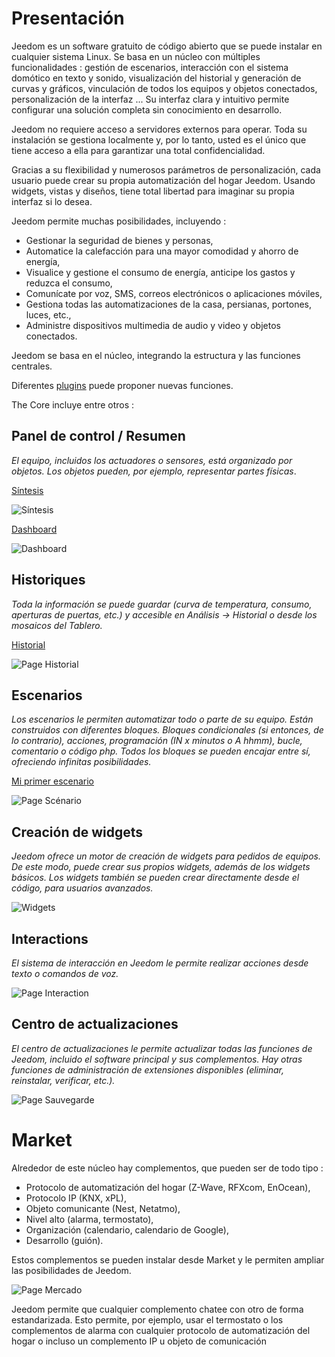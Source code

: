 # Presentación

Jeedom es un software gratuito de código abierto que se puede instalar en cualquier sistema Linux. Se basa en un núcleo con múltiples funcionalidades : gestión de escenarios, interacción con el sistema domótico en texto y sonido, visualización del historial y generación de curvas y gráficos, vinculación de todos los equipos y objetos conectados, personalización de la interfaz ... Su interfaz clara y intuitivo permite configurar una solución completa sin conocimiento en desarrollo.

Jeedom no requiere acceso a servidores externos para operar. Toda su instalación se gestiona localmente y, por lo tanto, usted es el único que tiene acceso a ella para garantizar una total confidencialidad.

Gracias a su flexibilidad y numerosos parámetros de personalización, cada usuario puede crear su propia automatización del hogar Jeedom. Usando widgets, vistas y diseños, tiene total libertad para imaginar su propia interfaz si lo desea.

Jeedom permite muchas posibilidades, incluyendo :

- Gestionar la seguridad de bienes y personas,
- Automatice la calefacción para una mayor comodidad y ahorro de energía,
- Visualice y gestione el consumo de energía, anticipe los gastos y reduzca el consumo,
- Comunícate por voz, SMS, correos electrónicos o aplicaciones móviles,
- Gestiona todas las automatizaciones de la casa, persianas, portones, luces, etc.,
- Administre dispositivos multimedia de audio y video y objetos conectados.


Jeedom se basa en el núcleo, integrando la estructura y las funciones centrales.

Diferentes [plugins](https://market.jeedom.com) puede proponer nuevas funciones.

The Core incluye entre otros :

## Panel de control / Resumen

*El equipo, incluidos los actuadores o sensores, está organizado por objetos. Los objetos pueden, por ejemplo, representar partes físicas*.

[Síntesis](/es_ES/core/4.1/overview)

![Síntesis](images/doc-presentation-synthese.jpg)

[Dashboard](/es_ES/core/4.1/dashboard)

![Dashboard](images/doc-presentation-dashboard.jpg)


## Historiques

*Toda la información se puede guardar (curva de temperatura, consumo, aperturas de puertas, etc.) y accesible en Análisis → Historial o desde los mosaicos del Tablero.*

[Historial](/es_ES/core/4.1/history)

![Page Historial](images/doc-presentation-historique.jpg)

## Escenarios

*Los escenarios le permiten automatizar todo o parte de su equipo. Están construidos con diferentes bloques. Bloques condicionales (si entonces, de lo contrario), acciones, programación (IN x minutos o A hhmm), bucle, comentario o código php. Todos los bloques se pueden encajar entre sí, ofreciendo infinitas posibilidades.*

[Mi primer escenario](/es_ES/concept/#tocAnchor-4)

![Page Scénario](images/doc-presentation-scenario.jpg)

## Creación de widgets

*Jeedom ofrece un motor de creación de widgets para pedidos de equipos. De este modo, puede crear sus propios widgets, además de los widgets básicos. Los widgets también se pueden crear directamente desde el código, para usuarios avanzados.*

![Widgets](images/doc-presentation-widgets.jpg)

## Interactions

*El sistema de interacción en Jeedom le permite realizar acciones desde texto o comandos de voz.*

![Page Interaction](images/doc-presentation-interaction.jpg)

## Centro de actualizaciones

*El centro de actualizaciones le permite actualizar todas las funciones de Jeedom, incluido el software principal y sus complementos. Hay otras funciones de administración de extensiones disponibles (eliminar, reinstalar, verificar, etc.).*

![Page Sauvegarde](images/doc-presentation-update.jpg)


# Market

Alrededor de este núcleo hay complementos, que pueden ser de todo tipo :

-   Protocolo de automatización del hogar (Z-Wave, RFXcom, EnOcean),
-   Protocolo IP (KNX, xPL),
-   Objeto comunicante (Nest, Netatmo),
-   Nivel alto (alarma, termostato),
-   Organización (calendario, calendario de Google),
-   Desarrollo (guión).

Estos complementos se pueden instalar desde Market y le permiten ampliar las posibilidades de Jeedom.

![Page Mercado](images/doc-presentation-market.jpg)

Jeedom permite que cualquier complemento chatee con otro de forma estandarizada. Esto permite, por ejemplo, usar el termostato o los complementos de alarma con cualquier protocolo de automatización del hogar o incluso un complemento IP u objeto de comunicación

